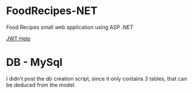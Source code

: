 # FoodRecipes-NET
Food Recipes small web application using ASP .NET

[JWT Help](https://www.c-sharpcorner.com/article/jwt-json-web-token-authentication-in-asp-net-core/)

# DB - MySql

I didn't post the db creation script, since it only contains 3 tables, that can be deduced from the model.
